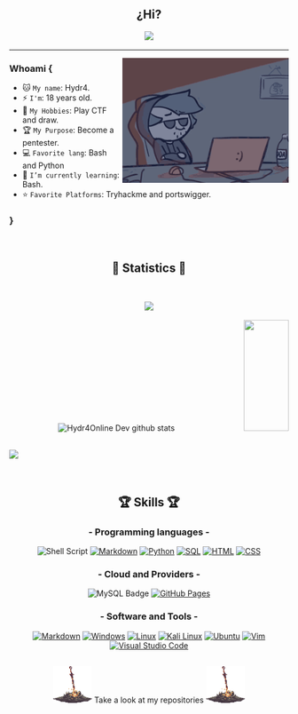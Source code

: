 

<h2 align="center"> ¿Hi? </h2>

<p align="center"> <picture> <img src="https://github.com/7oSkaaa/7oSkaaa/blob/main/Images/about_me.gif?raw=true" width = 70px></picture> </p>

------

<picture> <img align="right" src="tenor.gif" width = 300px></picture>

<h3 align="left"> Whoami { </h3>

- 🐱 `My name`: Hydr4.
- ⚡ `I'm`: 18 years old.
- 👾 `My Hobbies`: Play CTF and draw.
- 🏆 `My Purpose`: Become a pentester.
- 💻 `Favorite lang`: Bash and Python
- 🔱 `I’m currently learning`: Bash.
- ⭐ `Favorite Platforms`: Tryhackme and portswigger.

<h3 align="left"> } </h3>

<br>

<h2 align="center"> 🔱 Statistics 🔱 </h2>

<br>

<p align="center">
 <img  height="200px" src="https://github-readme-streak-stats.herokuapp.com?user=Hydr4Online&theme=tokyonight_duo&hide_border=true"
</p>


<div align="right">  
  <img width="49%" height="200px" src="https://github-readme-stats.vercel.app/api?username=Hydr4Online&show_icons=true&count_private=true&hide_border=true&title_color=02D9F7FF&icon_color=02D9F7FF&text_color=c9d1d9&bg_color=0d1117" alt="Hydr4Online Dev github stats" /> 
  
  <img width="40%" height="200px" src="https://github-readme-stats.vercel.app/api/top-langs/?username=Hydr4Online&layout=compact&hide_border=true&title_color=02D9F7FF&text_color=02D9F7FF&bg_color=0d1117" />
</div> 

<br>

<p align="center"> 

![](https://github-profile-trophy.vercel.app/?username=nneji123&theme=tokyonight&column=9&no-frame=false&no-bg=false&margin-w=4)

</p> 

<br>

<h2 align="center"> 🏆 Skills 🏆 </h2>

<div align="center">
<h3><b> - Programming languages - </b></h3>
 
![Shell Script](https://img.shields.io/badge/Bash-121011?style=flat-square&logo=gnu-bash&logoColor=white)
<a href="#"><img alt="Markdown" src="https://img.shields.io/badge/Markdown-%23000000.svg?logo=markdown&logoColor=white"></a>
<a href="https://github.com/search?q=user%3ADenverCoder1+is%3Arepo+language%3Apython"><img alt="Python" src="https://img.shields.io/badge/Python%20-%2314354C.svg?logo=python&logoColor=white"></a>
<a href="https://github.com/search?q=user%3ADenverCoder1+is%3Arepo+language%3Asql"><img alt="SQL" src="https://img.shields.io/badge/SQL%20-%23025E8C.svg?logo=amazon-dynamodb&logoColor=white"></a>
<a href="#"><img alt="HTML" src="https://img.shields.io/badge/-HTML-05122A?style=flat&logo=HTML5"></a>
<a href="#"><img alt="CSS" src="https://img.shields.io/badge/-CSS-05122A?style=flat&logo=CSS3&logoColor=1572B6"></a>
</div>

<div align="center">
<h3><b> - Cloud and Providers - </b></h3>
  
![MySQL Badge](https://img.shields.io/badge/MySQL-%2300f.svg?&logo=mysql&logoColor=white&style=flat)
<a href="#"><img alt="GitHub Pages" src="https://img.shields.io/badge/Mariadb%20-%23327FC7.svg?logo=Mariadb&logoColor=white"></a>
  
 
</div>

<div align="center">
<h3><b> - Software and Tools - </b></h3>
 <a href="#"><img alt="Markdown" src="https://img.shields.io/badge/Neovim%20-%23327FC7.svg?logo=Neovim&logoColor=white"></a>
 <a href="https://www.microsoft.com/en-us/windows/" target="_blank"> 
    <img alt="Windows" src="https://img.shields.io/badge/Windows-0078D6?logo=windows&logoColor=white"/></a>
  <a href="https://www.linux.org/" target="_blank"> 
    <img alt="Linux" src="https://img.shields.io/badge/Linux-FCC624?logo=linux&logoColor=black"/></a>
 <a href="https://www.kali.org/" target="_blank"> 
    <img alt="Kali Linux" src="https://img.shields.io/badge/Kali%20Linux-268BEE?logo=kalilinux&logoColor=white"/></a>
 <a href="https://ubuntu.com/" target="_blank"> 
    <img alt="Ubuntu" src="https://img.shields.io/badge/Ubuntu-E95420?logo=ubuntu&logoColor=white"/></a>
  <a href="#"><img alt="Vim" src="https://img.shields.io/badge/VIM-%2311AB00.svg?logo=vim&logoColor=white"></a>
  <a href="#"><img alt="Visual Studio Code" src="https://img.shields.io/badge/Visual%20Studio%20Code-0078d7.svg?logo=visual-studio-code&logoColor=white"></a>
  
</div>


<h2 align="center">  </h2>

<p align="center"> <picture> <img src="https://raw.githubusercontent.com/TanZng/TanZng/master/assets/bonefire.gif?raw=true" width = 70px> </picture> Take a look at my repositories <picture> <img src="https://raw.githubusercontent.com/TanZng/TanZng/master/assets/bonefire.gif?raw=true" width = 70px> </picture>

</p>







